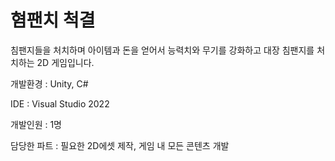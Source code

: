 # 혐팬치 척결
  침팬지들을 처치하며 아이템과 돈을 얻어서 능력치와 무기를 강화하고 대장 침팬지를 처치하는 2D 게임입니다.

개발환경 : Unity, C#

IDE : Visual Studio 2022

개발인원 : 1명

담당한 파트 : 필요한 2D에셋 제작, 게임 내 모든 콘텐츠 개발
